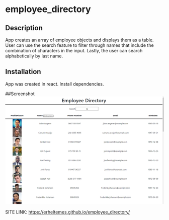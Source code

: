 # employee_directory

## Description
App creates an array of employee objects and displays them as a table.
User can use the search feature to filter through names that include the combination of characters in the input.
Lastly, the user can search alphabetically by last name.

## Installation
App was created in react. Install dependencies.

##Screenshot
![employee_directory_image](src/img/employee_directory.PNG?raw=true) 

SITE LINK: https://erheltemes.github.io/employee_directory/

